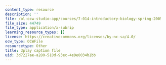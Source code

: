 ```yaml
---
content_type: resource
description: ''
file: /ol-ocw-studio-app/courses/7-014-introductory-biology-spring-2005/3d7227aea280510d93ec4e9e0034b1bb_SGHx6jKvxr8.vtt
file_size: 44749
file_type: application/x-subrip
learning_resource_types: []
license: https://creativecommons.org/licenses/by-nc-sa/4.0/
ocw_type: OCWFile
resourcetype: Other
title: 3play caption file
uid: 3d7227ae-a280-510d-93ec-4e9e0034b1bb
---
```

